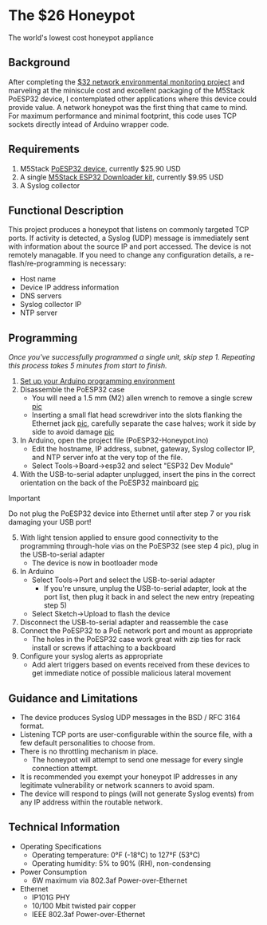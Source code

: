 # The $26 Honeypot
The world's lowest cost honeypot appliance  

## Background
After completing the [$32 network environmental monitoring project](https://github.com/Xorlent/PoESP32-SNMP-Environmental-Monitor) and marveling at the miniscule cost and excellent packaging of the M5Stack PoESP32 device, I contemplated other applications where this device could provide value.  A network honeypot was the first thing that came to mind.  For maximum performance and minimal footprint, this code uses TCP sockets directly intead of Arduino wrapper code.

## Requirements
1. M5Stack [PoESP32 device](https://shop.m5stack.com/products/esp32-ethernet-unit-with-poe), currently $25.90 USD
2. A single [M5Stack ESP32 Downloader kit](https://shop.m5stack.com/products/esp32-downloader-kit), currently $9.95 USD
3. A Syslog collector

## Functional Description
This project produces a honeypot that listens on commonly targeted TCP ports.  If activity is detected, a Syslog (UDP) message is immediately sent with information about the source IP and port accessed.  The device is not remotely managable.  If you need to change any configuration details, a re-flash/re-programming is necessary:
- Host name
- Device IP address information
- DNS servers
- Syslog collector IP
- NTP server

## Programming
_Once you've successfully programmed a single unit, skip step 1.  Repeating this process takes 5 minutes from start to finish._
1. [Set up your Arduino programming environment](https://github.com/Xorlent/The-26-Dollar-Honeypot/blob/main/ARDUINO-SETUP.md)
2. Disassemble the PoESP32 case
   - You will need a 1.5 mm (M2) allen wrench to remove a single screw [pic](https://github.com/Xorlent/The-26-Dollar-Honeypot/blob/main/images/1-Allen.jpg)
   - Inserting a small flat head screwdriver into the slots flanking the Ethernet jack [pic](https://github.com/Xorlent/The-26-Dollar-Honeypot/blob/main/images/2-Slots.jpg), carefully separate the case halves; work it side by side to avoid damage [pic](https://github.com/Xorlent/The-26-Dollar-Honeypot/blob/main/images/3-Tabs.jpg)
3. In Arduino, open the project file (PoESP32-Honeypot.ino)
   - Edit the hostname, IP address, subnet, gateway, Syslog collector IP, and NTP server info at the very top of the file.
   - Select Tools->Board->esp32 and select "ESP32 Dev Module"
4. With the USB-to-serial adapter unplugged, insert the pins in the correct orientation on the back of the PoESP32 mainboard [pic](https://github.com/Xorlent/The-26-Dollar-Honeypot/blob/main/images/4-Programmer.jpg)
> [!IMPORTANT]
> Do not plug the PoESP32 device into Ethernet until after step 7 or you risk damaging your USB port!
5. With light tension applied to ensure good connectivity to the programming through-hole vias on the PoESP32 (see step 4 pic), plug in the USB-to-serial adapter
   - The device is now in bootloader mode
6. In Arduino
   - Select Tools->Port and select the USB-to-serial adapter
     - If you're unsure, unplug the USB-to-serial adapter, look at the port list, then plug it back in and select the new entry (repeating step 5)
   - Select Sketch->Upload to flash the device
7. Disconnect the USB-to-serial adapter and reassemble the case
8. Connect the PoESP32 to a PoE network port and mount as appropriate
   - The holes in the PoESP32 case work great with zip ties for rack install or screws if attaching to a backboard
9. Configure your syslog alerts as appropriate
    - Add alert triggers based on events received from these devices to get immediate notice of possible malicious lateral movement

## Guidance and Limitations
- The device produces Syslog UDP messages in the BSD / RFC 3164 format.
- Listening TCP ports are user-configurable within the source file, with a few default personalities to choose from.
- There is no throttling mechanism in place.
  - The honeypot will attempt to send one message for every single connection attempt.
- It is recommended you exempt your honeypot IP addresses in any legitimate vulnerability or network scanners to avoid spam.
- The device will respond to pings (will not generate Syslog events) from any IP address within the routable network.

## Technical Information
- Operating Specifications
  - Operating temperature: 0°F (-18°C) to 127°F (53°C)
  - Operating humidity: 5% to 90% (RH), non-condensing
- Power Consumption
  - 6W maximum via 802.3af Power-over-Ethernet
- Ethernet
  - IP101G PHY
  - 10/100 Mbit twisted pair copper
  - IEEE 802.3af Power-over-Ethernet
